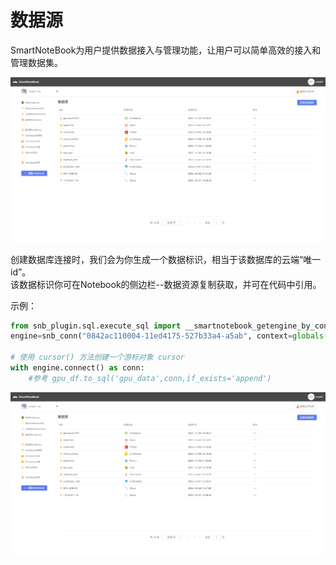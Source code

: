 # 数据源

SmartNoteBook为用户提供数据接入与管理功能，让用户可以简单高效的接入和管理数据集。


![](/assets/datax.png)

创建数据库连接时，我们会为你生成一个数据标识，相当于该数据库的云端“唯一id”。  
该数据标识你可在Notebook的侧边栏--数据资源复制获取，并可在代码中引用。

示例：

```py
from snb_plugin.sql.execute_sql import __smartnotebook_getengine_by_conn_id as snb_conn  
engine=snb_conn("0842ac110004-11ed4175-527b33a4-a5ab", context=globals())

# 使用 cursor() 方法创建一个游标对象 cursor
with engine.connect() as conn:
    #参考 gpu_df.to_sql('gpu_data',conn,if_exists='append')
```

![](/assets/datax.png)


